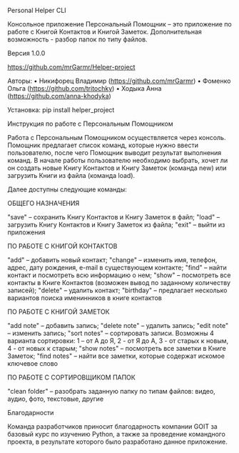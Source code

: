 Personal Helper CLI

Консольное приложение Персональный Помощник – это приложение по работе с Книгой Контактов и Книгой Заметок. Дополнительная возможность - разбор папок по типу файлов.

Версия 1.0.0

https://github.com/mrGarmr/Helper-project

Авторы:
• Никифорец Владимир (https://github.com/mrGarmr)
• Фоменко Ольга (https://github.com/tritochky)
• Ходыка Анна (https://github.com/anna-khodyka)

Установка: 
pip install helper_project

Инструкция по работе с Персональным Помощником

Работа с Персональным Помощником осуществляется через консоль. Помощник предлагает список команд, которые нужно ввести пользователю, после чего Помощник выводит результат выполнения команд.
В начале работы пользователю необходимо выбрать, хочет ли он создать новые Книгу Контактов и Книгу Заметок (команда new) или загрузить Книги из файла (команда load).

Далее доступны следующие команды:

ОБЩЕГО НАЗНАЧЕНИЯ

"save" – сохранить Книгу Контактов и Книгу Заметок в файл; 
"load" – загрузить Книгу Контактов и Книгу Заметок из файла; 
"exit" – выйти из приложения

ПО РАБОТЕ С КНИГОЙ КОНТАКТОВ

"add" – добавить новый контакт; 
"change" – изменить имя, телефон, адрес, дату рождения, e-mail в существующем контакте; 
"find" – найти контакт и посмотреть всю информацию о нем; 
"show" – посмотреть все контакты в Книге Контактов (возможен вывод по заданному количеству записей); 
"delete" – удалить контакт; 
"birthday" – предлагает несколько вариантов поиска именинников в книге контактов

ПО РАБОТЕ С КНИГОЙ ЗАМЕТОК

"add note" – добавить запись; 
"delete note" – удалить запись; 
"edit note" – изменить запись; 
"sort notes" – сортировать записи. Возможны 4 варианта сортировки: 1 – от А до Я, 2 - от Я до А, 3 - от старых к новым, 4 - от новых к старым; 
"show notes" – посмотреть все заметки в Книге Заметок; 
"find notes" – найти все заметки, которые содержат искомое ключевое слово

ПО РАБОТЕ С СОРТИРОВЩИКОМ ПАПОК

"clean folder" – разобрать заданную папку по типам файлов: видео, аудио, фото, текстовые, другие

Благодарности

Команда разработчиков приносит благодарность компании GOIT за базовый курс по изучению Python, а также за проведение командного проекта, в результате которого было разработано данное приложение.

